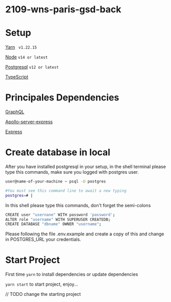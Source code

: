 # 2109-wns-paris-gsd-back

# Setup

[Yarn](https://classic.yarnpkg.com/lang/en/docs/install/#debian-stable) ` v1.22.15`

[Node](https://nodejs.org/en/) `v14 or latest`

[Postgresql](https://www.postgresql.org/download/) `v12 or latest`

[TypeScript](https://www.typescriptlang.org/)

# Principales Dependencies

[GraphQL](https://graphql.org/)

[Apollo-server-express](https://www.apollographql.com/docs/apollo-server/integrations/middleware/#apollo-server-express)

[Express](http://expressjs.com/)

# Create database in local

After you have installed postgresql in your setup, in the shell terminal please type this commands, make sure you logged with postgres user.

```bash
user@name-of-your-machine ~ psql -U postgres

#You must see this command line to await a new typing
postgres=# |
```

In this shell please type this commands, don't forget the semi-colons

```bash
CREATE user "usernane" WITH password 'password';
ALTER role "username" WITH SUPERUSER CREATEDB;
CREATE DATABASE "dbname" OWNER "username";
```

Please following the file .env.example and create a copy of this and change in POSTGRES_URL your credentials.

# Start Project

First time `yarn` to install dependencies or update dependencies

`yarn start` to start project, enjoy...

// TODO change the starting project

